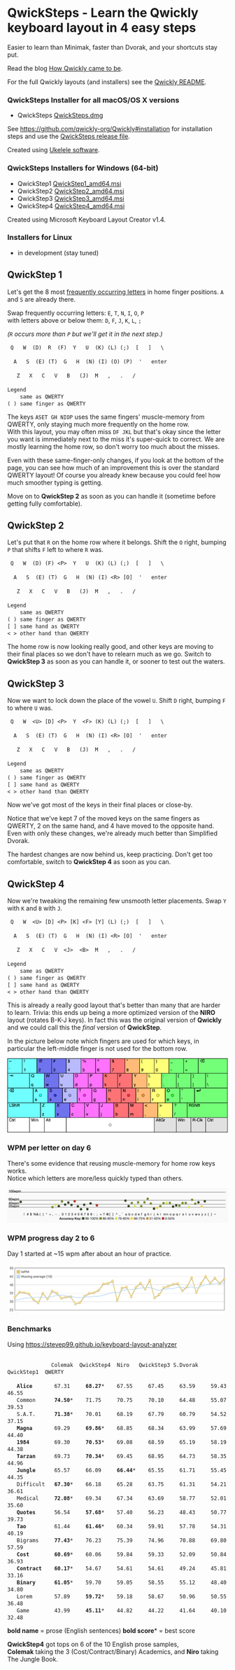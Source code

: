 # QwickSteps - Learn the Qwickly keyboard layout in 4 easy steps

Easier to learn than Minimak, faster than Dvorak, and your shortcuts stay put.

Read the blog [How Qwickly came to be](https://blog.keithkim.org/opensource/making-the-qwickest-keyboard-layout).

For the full Qwickly layouts (and installers) see the [Qwickly README](https://github.com/qwickly-org/Qwickly).

### QwickSteps Installer for all macOS/OS X versions
- QwickSteps [QwickSteps.dmg](https://github.com/qwickly-org/QwickSteps/releases/download/v1.0/QwickSteps.dmg)

See https://github.com/qwickly-org/Qwickly#installation for installation steps and use the [QwickSteps release file](https://github.com/qwickly-org/QwickSteps/releases/tag/qwicksteps-v1.0).

Created using [Ukelele software](https://software.sil.org/ukelele).

### QwickSteps Installers for Windows (64-bit)
- QwickStep1 [QwickStep1_amd64.msi](https://github.com/qwickly-org/QwickStep/releases/download/v1.0/QwickStep1_amd64.msi)
- QwickStep2 [QwickStep2_amd64.msi](https://github.com/qwickly-org/QwickStep/releases/download/v1.0/QwickStep2_amd64.msi)
- QwickStep3 [QwickStep3_amd64.msi](https://github.com/qwickly-org/QwickStep/releases/download/v1.0/QwickStep3_amd64.msi)
- QwickStep4 [QwickStep4_amd64.msi](https://github.com/qwickly-org/QwickStep/releases/download/v1.0/QwickStep4_amd64.msi)

Created using Microsoft Keyboard Layout Creator v1.4.

### Installers for Linux
- in development (stay tuned)


## QwickStep 1

Let's get the 8 most [frequently occurring letters](https://en.wikipedia.org/wiki/Letter_frequency) in home finger positions. `A` and `S` are already there.

Swap frequently occurring letters: `E`, `T`, `N`, `I`, `O`, `P`<br/>
with letters above or below them: `D`, `F`, `J`, `K`, `L`, `;`

*(`R` occurs more than `P` but we'll get it in the next step.)*
```
 Q   W  (D)  R  (F)  Y   U  (K) (L) (;)  [   ]   \

  A   S  (E) (T)  G   H  (N) (I) (O) (P)  '   enter

   Z   X   C   V   B   (J)  M   ,   .   /

Legend
    same as QWERTY
( ) same finger as QWERTY
```
The keys `ASET GH NIOP` uses the same fingers' muscle-memory from QWERTY, only staying much more frequently on the home row.<br/>
With this layout, you may often miss `DF JKL` but that's okay since the letter you want is immediately next to the miss it's super-quick to correct. We are mostly learning the home row, so don't worry too much about the misses.

Even with these same-finger-only changes, if you look at the bottom of the page, you can see how much of an improvement this is over the standard QWERTY layout! Of course you already knew because you could feel how much smoother typing is getting.

Move on to **QwickStep 2** as soon as you can handle it (sometime before getting fully comfortable).

## QwickStep 2

Let's put that `R` on the home row where it belongs. Shift the `O` right, bumping `P` that shifts `F` left to where `R` was.
```
 Q   W  (D) (F) <P>  Y   U  (K) (L) (;)  [   ]   \

  A   S  (E) (T)  G   H  (N) (I) <R> [O]  '   enter

   Z   X   C   V   B   (J)  M   ,   .   /

Legend
    same as QWERTY
( ) same finger as QWERTY
[ ] same hand as QWERTY
< > other hand than QWERTY
```

The home row is now looking really good, and other keys are moving to their final places so we don't have to relearn much as we go.
Switch to **QwickStep 3** as soon as you can handle it, or sooner to test out the waters.

## QwickStep 3

Now we want to lock down the place of the vowel `U`. Shift `D` right, bumping `F` to where `U` was.
```
 Q   W  <U> [D] <P>  Y  <F> (K) (L) (;)  [   ]   \

  A   S  (E) (T)  G   H  (N) (I) <R> [O]  '   enter

   Z   X   C   V   B   (J)  M   ,   .   /

Legend
    same as QWERTY
( ) same finger as QWERTY
[ ] same hand as QWERTY
< > other hand than QWERTY
```

Now we've got most of the keys in their final places or close-by.

Notice that we've kept 7 of the moved keys on the same fingers as QWERTY, 2 on the same hand, and 4 have moved to the opposite hand. Even with only these changes, we're already much better than Simplified Dvorak.

The hardest changes are now behind us, keep practicing.
Don't get too comfortable, switch to **QwickStep 4** as soon as you can.

## QwickStep 4

Now we're tweaking the remaining few unsmooth letter placements. Swap `Y` with `K` and `B` with `J`.
```
 Q   W  <U> [D] <P> [K] <F> [Y] (L) (;)  [   ]   \

  A   S  (E) (T)  G   H  (N) (I) <R> [O]  '   enter

   Z   X   C   V  <J>  <B>  M   ,   .   /

Legend
    same as QWERTY
( ) same finger as QWERTY
[ ] same hand as QWERTY
< > other hand than QWERTY
```

This is already a really good layout that's better than many that are harder to learn.
Trivia: this ends up being a more optimized version of the **NIRO** layout (rotates B-K-J keys).
In fact this was the original version of **Qwickly** and we could call this the *final* version of **QwickStep**.

In the picture below note which fingers are used for which keys, in particular the left-middle finger is not used for the bottom row.

![QwickStep4 keyboard layout](https://github.com/qwickly-org/QwickSteps/blob/master/QwickStep4.png)

### WPM per letter on day 6

There's some evidence that reusing muscle-memory for home row keys works.<br/>
Notice which letters are more/less quickly typed than others.

![wpm per letter](https://github.com/qwickly-org/QwickSteps/blob/master/wpm-letters-day-6.png)

### WPM progress day 2 to 6

Day 1 started at ~15 wpm after about an hour of practice.

![wpm progress days 2 through 6](https://github.com/qwickly-org/QwickSteps/blob/master/wpm-days-2-6.png)

### Benchmarks

Using https://stevep99.github.io/keyboard-layout-analyzer

<pre><code>
              Colemak  QwickStep4  Niro   QwickStep3 S.Dvorak  QwickStep1  QWERTY

   <b>Alice</b>       67.31     <b>68.27</b>*    67.55     67.45     63.59     59.43     46.55
   Common      <b>74.50</b>*    71.75     70.75     70.10     64.48     55.07     39.53
   S.A.T.      <b>71.38</b>*    70.01     68.19     67.79     60.79     54.52     37.15
   <b>Magna</b>       69.29     <b>69.86</b>*    68.85     68.34     63.99     57.69     44.40
   <b>1984</b>        69.30     <b>70.53</b>*    69.08     68.59     65.19     58.19     44.38
   <b>Tarzan</b>      69.73     <b>70.34</b>*    69.45     68.95     64.73     58.35     44.96
   <b>Jungle</b>      65.57     66.09     <b>66.44</b>*    65.55     61.71     55.45     44.35
   Difficult   <b>67.30</b>*    66.18     65.28     63.75     61.31     54.21     36.61
   Medical     <b>72.08</b>*    69.34     67.34     63.69     58.77     52.01     35.60
   <b>Quotes</b>      56.54     <b>57.68</b>*    57.40     56.23     48.43     50.77     39.73
   <b>Tao</b>         61.44     <b>61.46</b>*    60.34     59.91     57.78     54.31     40.19
   Bigrams     <b>77.43</b>*    76.23     75.39     74.96     70.88     69.80     57.59
   <b>Cost</b>        <b>60.69</b>*    60.06     59.84     59.33     52.09     50.84     36.93
   <b>Contract</b>    <b>60.17</b>*    54.67     54.61     54.61     49.24     45.81     33.16
   <b>Binary</b>      <b>61.05</b>*    59.70     59.05     58.55     55.12     48.40     34.80
   Lorem       57.89     <b>59.72</b>*    59.18     58.67     50.96     50.55     36.48
   Game        43.99     <b>45.11</b>*    44.82     44.22     41.64     40.10     32.48
</code></pre>
**bold name** = prose (English sentences)
**bold score*** = best score

**QwickStep4** got tops on 6 of the 10 English prose samples,<br/>
**Colemak** taking the 3 (Cost/Contract/Binary) Academics, and **Niro** taking The Jungle Book.
